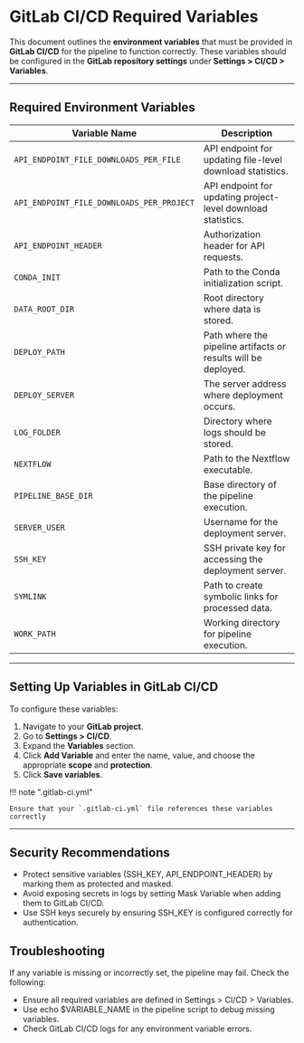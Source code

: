 # GitLab CI/CD Required Variables

This document outlines the **environment variables** that must be provided in **GitLab CI/CD** for the pipeline to function correctly. These variables should be configured in the **GitLab repository settings** under **Settings > CI/CD > Variables**.

---

## **Required Environment Variables**

| **Variable Name**                        | **Description** |
|------------------------------------------|---------------|
| `API_ENDPOINT_FILE_DOWNLOADS_PER_FILE`  | API endpoint for updating file-level download statistics. |
| `API_ENDPOINT_FILE_DOWNLOADS_PER_PROJECT` | API endpoint for updating project-level download statistics. |
| `API_ENDPOINT_HEADER`                    | Authorization header for API requests. |
| `CONDA_INIT`                              | Path to the Conda initialization script. |
| `DATA_ROOT_DIR`                           | Root directory where data is stored. |
| `DEPLOY_PATH`                             | Path where the pipeline artifacts or results will be deployed. |
| `DEPLOY_SERVER`                           | The server address where deployment occurs. |
| `LOG_FOLDER`                              | Directory where logs should be stored. |
| `NEXTFLOW`                                | Path to the Nextflow executable. |
| `PIPELINE_BASE_DIR`                       | Base directory of the pipeline execution. |
| `SERVER_USER`                             | Username for the deployment server. |
| `SSH_KEY`                                 | SSH private key for accessing the deployment server. |
| `SYMLINK`                                 | Path to create symbolic links for processed data. |
| `WORK_PATH`                               | Working directory for pipeline execution. |

---

## **Setting Up Variables in GitLab CI/CD**

To configure these variables:  
1. Navigate to your **GitLab project**.  
2. Go to **Settings > CI/CD**.  
3. Expand the **Variables** section.  
4. Click **Add Variable** and enter the name, value, and choose the appropriate **scope** and **protection**.  
5. Click **Save variables**.

!!! note ".gitlab-ci.yml"

    Ensure that your `.gitlab-ci.yml` file references these variables correctly

---

## **Security Recommendations**
- Protect sensitive variables (SSH_KEY, API_ENDPOINT_HEADER) by marking them as protected and masked.
- Avoid exposing secrets in logs by setting Mask Variable when adding them to GitLab CI/CD.
- Use SSH keys securely by ensuring SSH_KEY is configured correctly for authentication.

## **Troubleshooting**
If any variable is missing or incorrectly set, the pipeline may fail. Check the following:

- Ensure all required variables are defined in Settings > CI/CD > Variables.
- Use echo $VARIABLE_NAME in the pipeline script to debug missing variables.
- Check GitLab CI/CD logs for any environment variable errors.